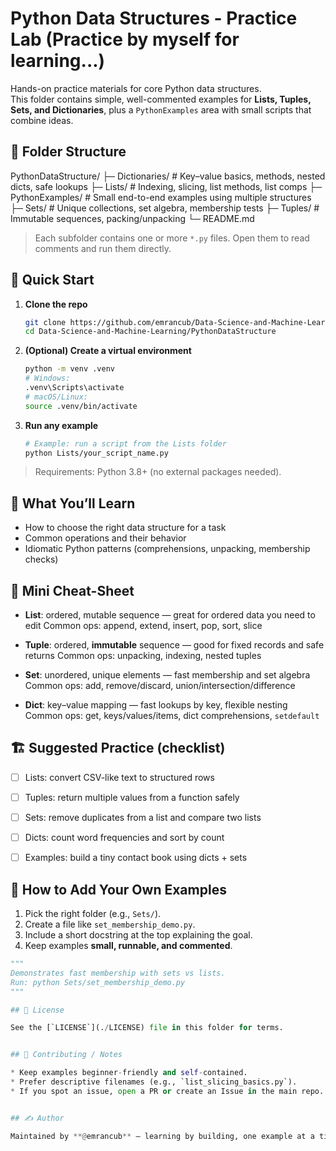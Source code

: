 # Python Data Structures - Practice Lab (Practice by myself for learning...)

Hands-on practice materials for core Python data structures.  
This folder contains simple, well-commented examples for **Lists, Tuples, Sets, and Dictionaries**, plus a `PythonExamples` area with small scripts that combine ideas.


## 📂 Folder Structure


PythonDataStructure/
├─ Dictionaries/      # Key–value basics, methods, nested dicts, safe lookups
├─ Lists/             # Indexing, slicing, list methods, list comps
├─ PythonExamples/    # Small end-to-end examples using multiple structures
├─ Sets/              # Unique collections, set algebra, membership tests
├─ Tuples/            # Immutable sequences, packing/unpacking
└─ README.md


> Each subfolder contains one or more `*.py` files. Open them to read comments and run them directly.


## 🚀 Quick Start

1. **Clone the repo**
   ```bash
   git clone https://github.com/emrancub/Data-Science-and-Machine-Learning.git
   cd Data-Science-and-Machine-Learning/PythonDataStructure

2. **(Optional) Create a virtual environment**

   ```bash
   python -m venv .venv
   # Windows:
   .venv\Scripts\activate
   # macOS/Linux:
   source .venv/bin/activate
   ```

3. **Run any example**

   ```bash
   # Example: run a script from the Lists folder
   python Lists/your_script_name.py
   ```

> Requirements: Python 3.8+ (no external packages needed).


## 📘 What You’ll Learn

* How to choose the right data structure for a task
* Common operations and their behavior
* Idiomatic Python patterns (comprehensions, unpacking, membership checks)


## 🧩 Mini Cheat-Sheet

* **List**: ordered, mutable sequence — great for ordered data you need to edit
  Common ops: append, extend, insert, pop, sort, slice

* **Tuple**: ordered, **immutable** sequence — good for fixed records and safe returns
  Common ops: unpacking, indexing, nested tuples

* **Set**: unordered, unique elements — fast membership and set algebra
  Common ops: add, remove/discard, union/intersection/difference

* **Dict**: key–value mapping — fast lookups by key, flexible nesting
  Common ops: get, keys/values/items, dict comprehensions, `setdefault`


## 🏗️ Suggested Practice (checklist)

* [ ] Lists: convert CSV-like text to structured rows
* [ ] Tuples: return multiple values from a function safely
* [ ] Sets: remove duplicates from a list and compare two lists
* [ ] Dicts: count word frequencies and sort by count
* [ ] Examples: build a tiny contact book using dicts + sets


## 🧪 How to Add Your Own Examples

1. Pick the right folder (e.g., `Sets/`).
2. Create a file like `set_membership_demo.py`.
3. Include a short docstring at the top explaining the goal.
4. Keep examples **small, runnable, and commented**.

```python
"""
Demonstrates fast membership with sets vs lists.
Run: python Sets/set_membership_demo.py
"""

## 📄 License

See the [`LICENSE`](./LICENSE) file in this folder for terms.


## 🤝 Contributing / Notes

* Keep examples beginner-friendly and self-contained.
* Prefer descriptive filenames (e.g., `list_slicing_basics.py`).
* If you spot an issue, open a PR or create an Issue in the main repo.


## ✍️ Author

Maintained by **@emrancub** — learning by building, one example at a time.

